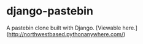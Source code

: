 # django-pastebin
A pastebin clone built with Django. [Viewable here.] (http://northwestbased.pythonanywhere.com/)
